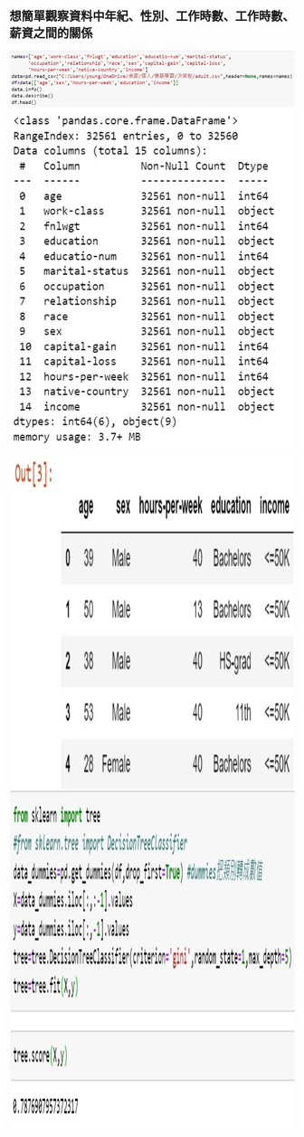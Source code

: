 想簡單觀察資料中年紀、性別、工作時數、工作時數、薪資之間的關係
----------------------------------------------------------------------------------
<img src="https://github.com/tank11110/young/blob/master/%E6%A9%9F%E5%99%A8%E5%AD%B8%E7%BF%92/%E5%9C%96%E7%89%87/DS_tree1.jpg" height="100" width="800">

<img src="https://github.com/tank11110/young/blob/master/%E6%A9%9F%E5%99%A8%E5%AD%B8%E7%BF%92/%E5%9C%96%E7%89%87/DS_tree2.jpg" height="600" width="1000">

<img src="https://github.com/tank11110/young/blob/master/%E6%A9%9F%E5%99%A8%E5%AD%B8%E7%BF%92/%E5%9C%96%E7%89%87/DS_tree3.jpg" height="600" width="1000">

<img src="https://github.com/tank11110/young/blob/master/%E6%A9%9F%E5%99%A8%E5%AD%B8%E7%BF%92/%E5%9C%96%E7%89%87/DS_tree4.jpg" height="600" width="1000">
